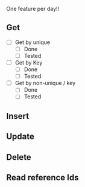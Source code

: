 One feature per day!! 

## Get

- [ ] Get by unique
    - [ ] Done
    - [ ] Tested

- [ ] Get by Key
    - [ ] Done
    - [ ] Tested

- [ ] Get by non-unique / key
    - [ ] Done
    - [ ] Tested

## Insert

## Update

## Delete

## Read reference Ids
